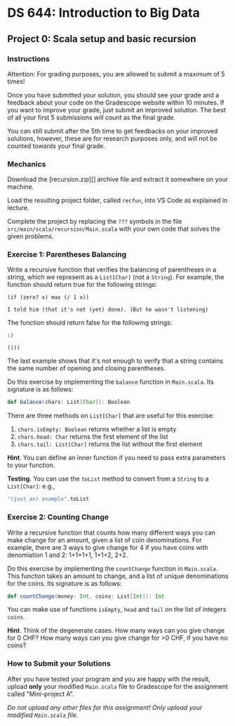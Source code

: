 # DS 644: Introduction to Big Data

## Project 0: Scala setup and basic recursion

### Instructions

Attention: For grading purposes, you are allowed to submit a maximum of 5 times!

Once you have submitted your solution, you should see your grade and a feedback about your code on the Gradescope website within 10 minutes. If you want to improve your grade, just submit an improved solution. The best of all your first 5 submissions will count as the final grade.

You can still submit after the 5th time to get feedbacks on your improved solutions, however, these are for research purposes only, and will not be counted towards your final grade.

### Mechanics

Download the [recursion.zip][] archive file and extract it somewhere on your machine.

Load the resulting project folder, called `recfun`, into VS Code as explained in lecture.

Complete the project by replacing the `???` symbols in the file `src/main/scala/recursion/Main.scala` with your own code that solves the given problems.

### Exercise 1: Parentheses Balancing

Write a recursive function that verifies the balancing of parentheses in a string, which we represent as a `List[Char]` (not a `String`). For example, the function should return true for the following strings:

```
(if (zero? x) max (/ 1 x))
```

```
I told him (that it's not (yet) done). (But he wasn't listening)
```

The function should return false for the following strings:

```
:­)
```

```
())(
```

The last example shows that it's not enough to verify that a string contains the same number of opening and closing parentheses.

Do this exercise by implementing the `balance` function in `Main.scala`. 
Its signature is as follows:

```scala
def balance(chars: List[Char]): Boolean
```

There are three methods on `List[Char]` that are useful for this exercise:

1.  `chars.isEmpty: Boolean` returns whether a list is empty
2.  `chars.head: Char` returns the first element of the list
3.  `chars.tail: List[Char]` returns the list without the first element

**Hint**. You can define an inner function if you need to pass extra parameters to your function.

**Testing**. You can use the `toList` method to convert from a `String` to a `List[Char]`: e.g., 

```scala
"(just an) example".toList
```

### Exercise 2: Counting Change

Write a recursive function that counts how many different ways you can make change for an amount,
given a list of coin denominations. For example, there are 3 ways to give change for 4 if you have coins with denomiation 1 and 2: 1+1+1+1, 1+1+2, 2+2.

Do this exercise by implementing the `countChange` function in `Main.scala`. This function takes an amount to change, and a list of unique denominations for the coins. Its signature is as follows:

```scala
def countChange(money: Int, coins: List[Int]): Int
```

You can make use of functions `isEmpty`, `head` and `tail` on the list of integers `coins`.

**Hint**. Think of the degenerate cases. How many ways can you give change for 0 CHF? How many ways can you give change for >0 CHF, if you have no coins?


### How to Submit your Solutions

After you have tested your program and you are happy with the result, upload **only** your modified `Main.scala` file to Gradescope for the assignment called "Mini-project A".

*Do not upload any other files for this assignment!  Only upload your modified `Main.scala` file.*

